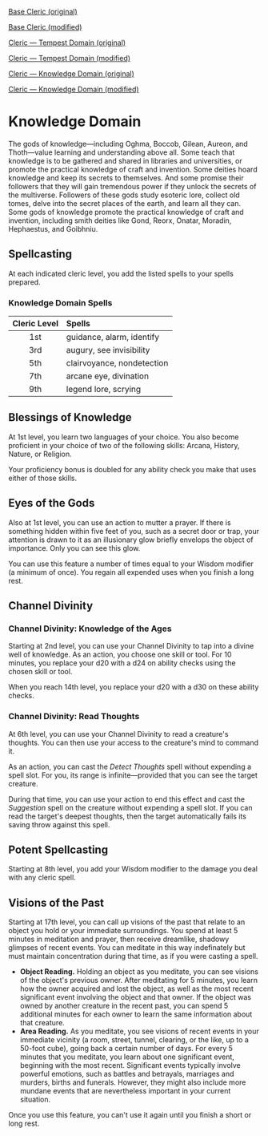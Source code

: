 <a href="https://noltron000.github.io/mythril-forge/character/vanilla/class/cleric.html">Base Cleric (original)</a>

<a href="https://noltron000.github.io/mythril-forge/character/chocolate/class/cleric.html">Base Cleric (modified)</a>

<a href="https://noltron000.github.io/mythril-forge/character/vanilla/class/cleric_tempest.html">Cleric — Tempest Domain (original)</a>

<a href="https://noltron000.github.io/mythril-forge/character/chocolate/class/cleric_tempest.html">Cleric — Tempest Domain (modified)</a>

<a href="https://noltron000.github.io/mythril-forge/character/vanilla/class/cleric_knowledge.html">Cleric — Knowledge Domain (original)</a>

<a href="https://noltron000.github.io/mythril-forge/character/chocolate/class/cleric_knowledge.html">Cleric — Knowledge Domain (modified)</a>

# Knowledge Domain
The gods of knowledge—including Oghma, Boccob, Gilean, Aureon, and Thoth—value learning and understanding above all. Some teach that knowledge is to be gathered and shared in libraries and universities, or promote the practical knowledge of craft and invention. Some deities hoard knowledge and keep its secrets to themselves. And some promise their followers that they will gain tremendous power if they unlock the secrets of the multiverse. Followers of these gods study esoteric lore, collect old tomes, delve into the secret places of the earth, and learn all they can. Some gods of knowledge promote the practical knowledge of craft and invention, including smith deities like Gond, Reorx, Onatar, Moradin, Hephaestus, and Goibhniu.

## Spellcasting
At each indicated cleric level, you add the listed spells to your spells prepared.

### Knowledge Domain Spells

| Cleric Level | Spells                                      |
|:------------:|:--------------------------------------------|
| 1st          | guidance, alarm, identify                   |
| 3rd          | augury, see invisibility                    |
| 5th          | clairvoyance, nondetection                  |
| 7th          | arcane eye, divination                      |
| 9th          | legend lore, scrying                        |

## Blessings of Knowledge
At 1st level, you learn two languages of your choice. You also become proficient in your choice of two of the following skills: Arcana, History, Nature, or Religion.

Your proficiency bonus is doubled for any ability check you make that uses either of those skills.

## Eyes of the Gods
Also at 1st level, you can use an action to mutter a prayer. If there is something hidden within five feet of you, such as a secret door or trap, your attention is drawn to it as an illusionary glow briefly envelops the object of importance. Only you can see this glow.

You can use this feature a number of times equal to your Wisdom modifier (a minimum of once). You regain all expended uses when you finish a long rest.

## Channel Divinity
### Channel Divinity: Knowledge of the Ages
Starting at 2nd level, you can use your Channel Divinity to tap into a divine well of knowledge. As an action, you choose one skill or tool. For 10 minutes, you replace your d20 with a d24 on ability checks using the chosen skill or tool.

When you reach 14th level, you replace your d20 with a d30 on these ability checks.

### Channel Divinity: Read Thoughts
At 6th level, you can use your Channel Divinity to read a creature's thoughts. You can then use your access to the creature's mind to command it.

As an action, you can cast the *Detect Thoughts* spell without expending a spell slot. For you, its range is infinite—provided that you can see the target creature.

During that time, you can use your action to end this effect and cast the *Suggestion* spell on the creature without expending a spell slot. If you can read the target's deepest thoughts, then the target automatically fails its saving throw against this spell.

## Potent Spellcasting
Starting at 8th level, you add your Wisdom modifier to the damage you deal with any cleric spell.

## Visions of the Past
Starting at 17th level, you can call up visions of the past that relate to an object you hold or your immediate surroundings. You spend at least 5 minutes in meditation and prayer, then receive dreamlike, shadowy glimpses of recent events. You can meditate in this way indefinately but must maintain concentration during that time, as if you were casting a spell.

- **Object Reading.** Holding an object as you meditate, you can see visions of the object's previous owner. After meditating for 5 minutes, you learn how the owner acquired and lost the object, as well as the most recent significant event involving the object and that owner. If the object was owned by another creature in the recent past, you can spend 5 additional minutes for each owner to learn the same information about that creature.
- **Area Reading.** As you meditate, you see visions of recent events in your immediate vicinity (a room, street, tunnel, clearing, or the like, up to a 50-foot cube), going back a certain number of days. For every 5 minutes that you meditate, you learn about one significant event, beginning with the most recent. Significant events typically involve powerful emotions, such as battles and betrayals, marriages and murders, births and funerals. However, they might also include more mundane events that are nevertheless important in your current situation.

Once you use this feature, you can't use it again until you finish a short or long rest.